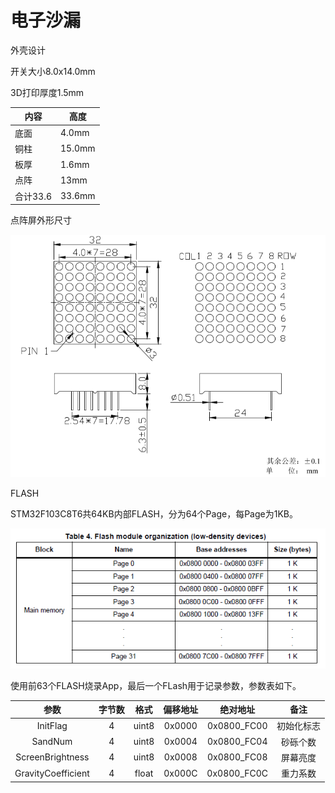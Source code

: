 # 电子沙漏

外壳设计

开关大小8.0x14.0mm

3D打印厚度1.5mm

| 内容     | 高度   |
| -------- | ------ |
| 底面     | 4.0mm  |
| 铜柱     | 15.0mm |
| 板厚     | 1.6mm  |
| 点阵     | 13mm   |
| 合计33.6 | 33.6mm |

点阵屏外形尺寸

![image-20240127191458166](https://raw.githubusercontent.com/MaxDYi/PicGo/main/img/202401271914271.png)





FLASH

STM32F103C8T6共64KB内部FLASH，分为64个Page，每Page为1KB。

![image-20240111133508131](https://raw.githubusercontent.com/MaxDYi/PicGo/main/202401111335204.png)

使用前63个FLASH烧录App，最后一个FLash用于记录参数，参数表如下。

|        参数        | 字节数 | 格式  | 偏移地址 |  绝对地址   |    备注    |
| :----------------: | :----: | :---: | :------: | :---------: | :--------: |
|      InitFlag      |   4    | uint8 |  0x0000  | 0x0800_FC00 | 初始化标志 |
|      SandNum       |   4    | uint8 |  0x0004  | 0x0800_FC04 |  砂砾个数  |
|  ScreenBrightness  |   4    | uint8 |  0x0008  | 0x0800_FC08 |  屏幕亮度  |
| GravityCoefficient |   4    | float |  0x000C  | 0x0800_FC0C |  重力系数  |

